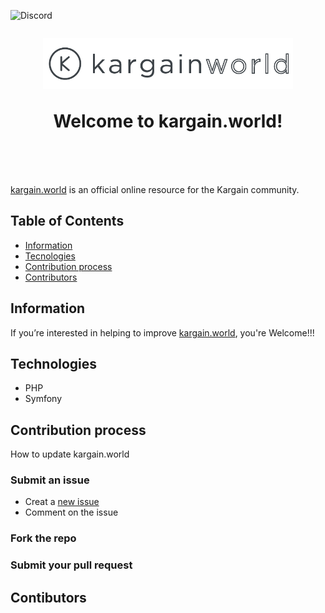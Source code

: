 ![Discord](https://img.shields.io/discord/757632394504175736?color=%236ba9ee&label=%23kargain-world&logo=discord&style=flat-square)

<h1 align="center" style="margin-top: 1em; margin-bottom: 3em;">
  <p><a href="https://kargain.world"><img alt="kargain.world logo" src="./logo/LOGO_KARGAINWORLD.png" alt="kargain.com" width="400"></a></p>
  <p>Welcome to kargain.world!</p>
</h1>

[kargain.world](https://kargain.world) is an official online resource for the Kargain community.

## Table of Contents
* [Information](#information)
* [Tecnologies](#technologies)
* [Contribution process](#contribution-process)
* [Contributors](#contributors)


## Information
If you’re interested in helping to improve [kargain.world](https://kargain.world), you're Welcome!!!


## Technologies
* PHP
* Symfony


## Contribution process

How to update kargain.world

### Submit an issue

 * Creat a [new issue](https://github.com/kargainworld/kargain-world/issues/new/choose)
 * Comment on the issue

### Fork the repo

### Submit your pull request


## Contibutors
